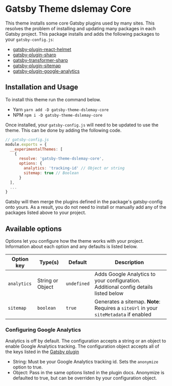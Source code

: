 # Gatsby Theme dslemay Core

This theme installs some core Gatsby plugins used by many sites. This resolves the problem of installing and updating many packages in each Gatsby project. This package installs and adds the following packages to your `gatsby-config.js`:

- [gatsby-plugin-react-helmet](https://www.gatsbyjs.org/packages/gatsby-plugin-react-helmet)
- [gatsby-plugin-sharp](https://www.gatsbyjs.org/packages/gatsby-plugin-sharp/)
- [gatsby-transformer-sharp](https://www.gatsbyjs.org/packages/gatsby-transformer-sharp/)
- [gatsby-plugin-sitemap](https://www.gatsbyjs.org/packages/gatsby-plugin-sitemap/)
- [gatsby-plugin-google-analytics](https://www.gatsbyjs.org/packages/gatsby-plugin-google-analytics/)

## Installation and Usage

To install this theme run the command below.

- Yarn `yarn add -D gatsby-theme-dslemay-core`
- NPM `npm i -D gatsby-theme-dslemay-core`

Once installed, your `gatsby-config.js` will need to be updated to use the theme. This can be done by adding the following code.

```javascript
// gatsby-config.js
module.exports = {
  __experimentalThemes: [
    {
      resolve: 'gatsby-theme-dslemay-core',
      options: {
        analytics: 'tracking-id' // Object or string
        sitemap: true // Boolean
      }
  ],
  ...
}
```

Gatsby will then merge the plugins defined in the package's gatsby-config onto yours. As a result, you do not need to install or manually add any of the packages listed above to your project.

## Available options

Options let you configure how the theme works with your project. Information about each option and any defaults is listed below.

| Option key  | Type(s)          | Default     | Description                                                                           |
| ----------- | ---------------- | ----------- | ------------------------------------------------------------------------------------- |
| `analytics` | String or Object | `undefined` | Adds Google Analytics to your configuration. Additional config details listed below   |
| `sitemap`   | `boolean`        | `true`      | Generates a sitemap. **Note**: Requires a `siteUrl` in your `siteMetadata` if enabled |

### Configuring Google Analytics

Analytics is off by default. The configuration accepts a string or an object to enable Google Analytics tracking. The configuration object accepts all of the keys listed in the [Gatsby plugin](https://www.gatsbyjs.org/packages/gatsby-plugin-google-analytics/)

- String: Must be your Google Analytics tracking id. Sets the `anonymize` option to true.
- Object: Pass in the same options listed in the plugin docs. Anonymize is defaulted to true, but can be overriden by your configuration object.
